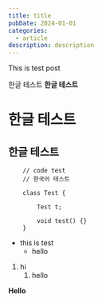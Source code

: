 ```yaml
---
title: title
pubDate: 2024-01-01
categories:
  - article
description: description
---
```

This is test post

한글 테스트
**한글 테스트**
# 한글 테스트
## 한글 테스트


```
	// code test
	// 한국어 테스트

	class Test {

		Test t;

		void test() {}
	}
```

- this is test
	- hello

1. hi
	1. hello

**Hello**